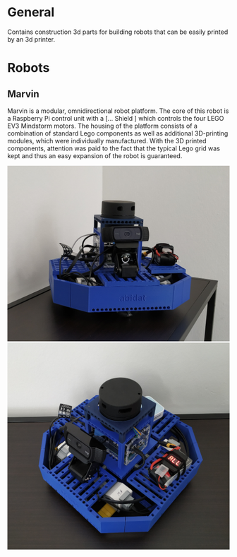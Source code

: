 # General

Contains construction 3d parts for building robots that can be easily printed by an 3d printer.

# Robots

## Marvin

Marvin is a modular, omnidirectional robot platform. The core of this robot is a Raspberry Pi control unit with a [... Shield ] which controls the four LEGO EV3 Mindstorm motors. The housing of the platform consists of a combination of standard Lego components as well as additional 3D-printing modules, which were individually manufactured. With the 3D printed components, attention was paid to the fact that the typical Lego grid was kept and thus an easy expansion of the robot is guaranteed.

![Robot Marvin Side View](marvin/img/marvin-e.jpg) ![Robot Marvin Top View](marvin/img/marvin-c.jpg)